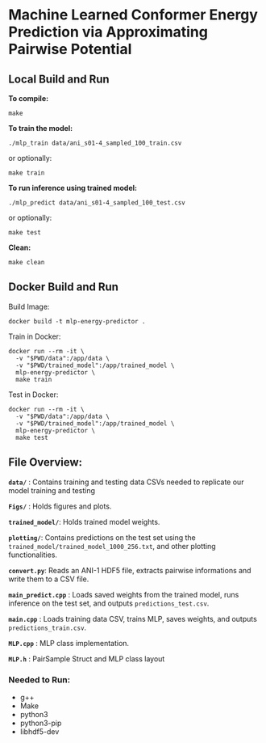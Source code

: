 # Machine Learned Conformer Energy Prediction via Approximating Pairwise Potential

## Local Build and Run
**To compile:**
```
make
```
**To train the model:**
```
./mlp_train data/ani_s01-4_sampled_100_train.csv
```
or optionally:
```
make train
```
**To run inference using trained model:**
```
./mlp_predict data/ani_s01-4_sampled_100_test.csv
```
or optionally:
```
make test
```
**Clean:**
```
make clean
```

## Docker Build and Run

Build Image:
```
docker build -t mlp-energy-predictor .
```
Train in Docker:
```
docker run --rm -it \
  -v "$PWD/data":/app/data \
  -v "$PWD/trained_model":/app/trained_model \
  mlp-energy-predictor \
  make train
```
Test in Docker:
```
docker run --rm -it \
  -v "$PWD/data":/app/data \
  -v "$PWD/trained_model":/app/trained_model \
  mlp-energy-predictor \
  make test
```

## File Overview:

**`data/`** : Contains training and testing data CSVs needed to replicate our model training and testing

**`Figs/`** : Holds figures and plots.

**`trained_model/`**: Holds trained model weights.

**`plotting/`**: Contains predictions on the test set using the `trained_model/trained_model_1000_256.txt`, and other plotting functionalities.

**`convert.py`**: Reads an ANI-1 HDF5 file, extracts pairwise informations and write them to a CSV file.

**`main_predict.cpp`** : Loads saved weights from the trained model, runs inference on the test set, and outputs `predictions_test.csv`.

**`main.cpp`** : Loads training data CSV, trains MLP, saves weights, and outputs `predictions_train.csv`.

**`MLP.cpp`** : MLP class implementation.

**`MLP.h`** : PairSample Struct and MLP class layout

### Needed to Run:
- g++
- Make
- python3
- python3-pip
- libhdf5-dev